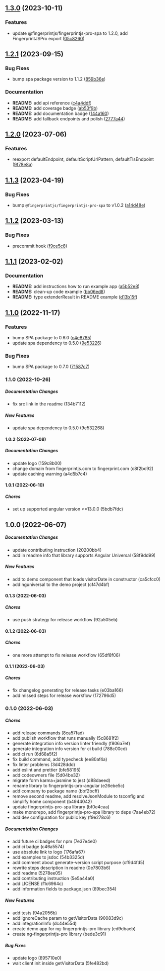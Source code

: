 ## [1.3.0](https://github.com/fingerprintjs/fingerprintjs-pro-angular/compare/v1.2.1...v1.3.0) (2023-10-11)


### Features

* update @fingerprintjs/fingerprintjs-pro-spa to 1.2.0, add FingerprintJSPro export ([05c8260](https://github.com/fingerprintjs/fingerprintjs-pro-angular/commit/05c8260c07472e9d6617968d8ce24ae06d464e6d))

## [1.2.1](https://github.com/fingerprintjs/fingerprintjs-pro-angular/compare/v1.2.0...v1.2.1) (2023-09-15)


### Bug Fixes

* bump spa package version to 1.1.2 ([859b36e](https://github.com/fingerprintjs/fingerprintjs-pro-angular/commit/859b36ec07d789f6db335774af5c5a02cc70338c))


### Documentation

* **README:** add api reference ([c4a4ddf](https://github.com/fingerprintjs/fingerprintjs-pro-angular/commit/c4a4ddfe18becfb5a9c743cc05cd09929a62ed9e))
* **README:** add coverage badge ([ab53f9b](https://github.com/fingerprintjs/fingerprintjs-pro-angular/commit/ab53f9b2d3ced1d8968ce1987243f838d673bb4b))
* **README:** add documentation badge ([144a160](https://github.com/fingerprintjs/fingerprintjs-pro-angular/commit/144a160ca945ab36cd49f4dbcea872b5b786c53a))
* **README:** add fallback endpoints and polish ([2777a44](https://github.com/fingerprintjs/fingerprintjs-pro-angular/commit/2777a449db2cf7f64a248fb83e7703dd588ad3f7))

## [1.2.0](https://github.com/fingerprintjs/fingerprintjs-pro-angular/compare/v1.1.3...v1.2.0) (2023-07-06)


### Features

* reexport defaultEndpoint, defaultScriptUrlPattern, defaultTlsEndpoint ([9f78e8a](https://github.com/fingerprintjs/fingerprintjs-pro-angular/commit/9f78e8ac24c62f9be9fc07e18805a9a5c47b4569))

## [1.1.3](https://github.com/fingerprintjs/fingerprintjs-pro-angular/compare/v1.1.2...v1.1.3) (2023-04-19)


### Bug Fixes

* bump `@fingerprintjs/fingerprintjs-pro-spa` to v1.0.2 ([a14d48e](https://github.com/fingerprintjs/fingerprintjs-pro-angular/commit/a14d48e83903e88b91eb8694ff77ef000aa80353))

## [1.1.2](https://github.com/fingerprintjs/fingerprintjs-pro-angular/compare/v1.1.1...v1.1.2) (2023-03-13)


### Bug Fixes

* precommit hook ([f9ce5c8](https://github.com/fingerprintjs/fingerprintjs-pro-angular/commit/f9ce5c85873acb8cc84cb242a3b279b56b9d6093))

## [1.1.1](https://github.com/fingerprintjs/fingerprintjs-pro-angular/compare/v1.1.0...v1.1.1) (2023-02-02)


### Documentation

* **README:** add instructions how to run example app ([a5b52e8](https://github.com/fingerprintjs/fingerprintjs-pro-angular/commit/a5b52e85b415254d2c4699461bc38e1fa81e8dd3))
* **README:** clean-up code example ([bb06ed8](https://github.com/fingerprintjs/fingerprintjs-pro-angular/commit/bb06ed8ba2a314a1e12b183884ebd20a82d697ce))
* **README:** type extenderResult in README example ([d13b15f](https://github.com/fingerprintjs/fingerprintjs-pro-angular/commit/d13b15ff2fc4837104471ecc029209ae4f3a1fc6))

## [1.1.0](https://github.com/fingerprintjs/fingerprintjs-pro-angular/compare/v1.0.2...v1.1.0) (2022-11-17)


### Features

* bump SPA package to 0.6.0 ([c4e8785](https://github.com/fingerprintjs/fingerprintjs-pro-angular/commit/c4e87858d1b8ad47588419bcfb65fa97b88fcde0))
* update spa dependency to 0.5.0 ([9e53226](https://github.com/fingerprintjs/fingerprintjs-pro-angular/commit/9e5322686e64fe8a3ebc704287caa061b8a10e54))


### Bug Fixes

* bump SPA package to 0.7.0 ([71587c7](https://github.com/fingerprintjs/fingerprintjs-pro-angular/commit/71587c71d46862c62e78574838ce6ee030a764c0))

### 1.1.0 (2022-10-26)

##### Documentation Changes

*  fix src link in the readme (134b7112)

##### New Features

*  update spa dependency to 0.5.0 (9e532268)

#### 1.0.2 (2022-07-08)

##### Documentation Changes

*  update logo (159c8b00)
*  change domain from fingerprintjs.com to fingerprint.com (c8f2bc92)
*  update caching warning (a4d5b7c4)

#### 1.0.1 (2022-06-10)

##### Chores

*  set up supported angular version >=13.0.0 (5bdb7fdc)

## 1.0.0 (2022-06-07)

##### Documentation Changes

*  update contributing instruction (20200bb4)
*  add in readme info that library supports Angular Universal (58f9dd99)

##### New Features

*  add to demo component that loads visitorDate in constructor (ca5cfcc0)
*  add nguniversal to the demo project (cf47d4bf)

#### 0.1.3 (2022-06-03)

##### Chores

*  use push strategy for release workflow (92a505eb)

#### 0.1.2 (2022-06-03)

##### Chores

*  one more attempt to fix release workflow (65df8f06)

#### 0.1.1 (2022-06-03)

##### Chores

*  fix changelog generating for release tasks (e03ba166)
*  add missed steps for release workflow (172796d5)

### 0.1.0 (2022-06-03)

##### Chores

*  add release commands (8ca57fad)
*  add publish workflow that runs manually (5c8681f2)
*  generate integration info version linter friendly (f806a7ef)
*  generate integration info version for ci build (788c00cd)
*  add ci run (6d68a5f2)
*  fix build command, add typecheck (ee80af4a)
*  fix linter problems (3d428ddd)
*  add eslint and prettier (bfe58195)
*  add codeowners file (5d04be32)
*  migrate form karma+jasmine to jest (d88daeed)
*  rename library to fingerprintjs-pro-angular (e26ebe5c)
*  add company to package name (bbf2bcff)
*  remove second readme, add resolveJsonModule to tsconfig and simplify home component (b4944042)
*  update fingerprintjs-pro-spa library (bf0e4caa)
*  make monorepo, add fingerprintjs-pro-spa library to deps (7aa4eb72)
*  add dev configuration for public key (f9e278c6)

##### Documentation Changes

*  add future ci badges for npm (7e37e4e0)
*  add ci badge (c46a5574)
*  use absolute link to logo (176afa67)
*  add examples to jsdoc (54b3325d)
*  add comment about generate-version script purpose (cf9d4fd5)
*  rewrite steps description in readme (0e7803b6)
*  add readme (5278ee05)
*  add contributing instruction (5e5a44a0)
*  add LICENSE (f1c6964c)
*  add information fields to package.json (89bec354)

##### New Features

*  add tests (94a2056b)
*  add ignoreCache param to getVisitorData (90083d9c)
*  add integrationInfo (dc44e55d)
*  create demo app for ng-fingerprintjs-pro library (ed9dbaeb)
*  create ng-fingerprintjs-pro library (bede3c91)

##### Bug Fixes

*  update logo (895710e0)
*  wait client init inside getVisitorData (5fe482bd)
